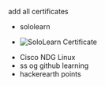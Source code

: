 add all certificates
* sololearn
- ![SoloLearn Certificate](https://github.com/M1_OnlineCalendar_App/SoloLearn_Certificate.png)

* Cisco NDG Linux
* ss og github learning
* hackerearth points